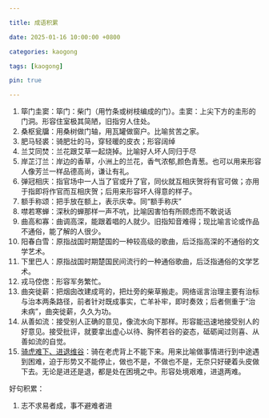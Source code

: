 ```yaml
---

title: 成语积累

date: 2025-01-16 10:00:00 +0800

categories: kaogong

tags: [kaogong]

pin: true

---
```


1. 筚门圭窦：筚门：柴门（用竹条或树枝编成的门）。圭窦：上尖下方的圭形的门洞。形容住室极其简陋，旧指穷人住处。
2. 桑枢瓮牖：用桑树做门轴，用瓦罐做窗户。比喻贫苦之家。
3. 肥马轻裘：骑肥壮的马，穿轻暖的皮衣；形容阔绰
4. 兰艾同焚：兰花跟艾草一起烧掉。比喻好人坏人同归于尽
5. 岸芷汀兰：岸边的香草，小洲上的兰花，香气浓郁,颜色青葱。也可以用来形容人像芳兰一样品德高尚，谦让有礼。
6. 弹冠相庆：指官场中一人当了官或升了官，同伙就互相庆贺将有官可做；亦用于指即将作官而互相庆贺；后用来形容坏人得意的样子。
7. 额手称颂：把手放在额上，表示庆幸。同“额手称庆”
8. 噤若寒蝉：深秋的蝉那样一声不吭，比喻因害怕有所顾虑而不敢说话
9. 曲高和寡：曲调高深，能跟着唱的人就少。旧指知音难得；现比喻言论或作品不通俗，能了解的人很少。
10. 阳春白雪：原指战国时期楚国的一种较高级的歌曲，后泛指高深的不通俗的文学艺术。
11. 下里巴人：原指战国时期楚国民间流行的一种通俗歌曲，后泛指通俗的文学艺术。
12. 戎马倥偬：形容军务繁忙。
13. 曲突徙薪：把烟囱改建成弯的，把灶旁的柴草搬走。网络谣言治理主要有治标与治本两条路径，前者针对既成事实，亡羊补牢，即时奏效；后者侧重于“治未病”，曲突徙薪，久久为功。
14. 从善如流：接受别人正确的意见，像流水向下那样。形容能迅速地接受别人的好意见。接受批评，就要拿出虚心以待、胸怀若谷的姿态，砥砺闻过则喜、从善如流的自觉。
15. [骑虎难下、进退维谷](https://mp.weixin.qq.com/s/9ISlkJg0CCdawZKY6BIcAQ)：骑在老虎背上不能下来。用来比喻做事情进行到中途遇到困难，迫于形势又不能停止，做也不是，不做也不是，无奈只好硬着头皮做下去。无论是进还是退，都是处在困境之中。形容处境艰难，进退两难。








好句积累：

1. 志不求易者成，事不避难者进
